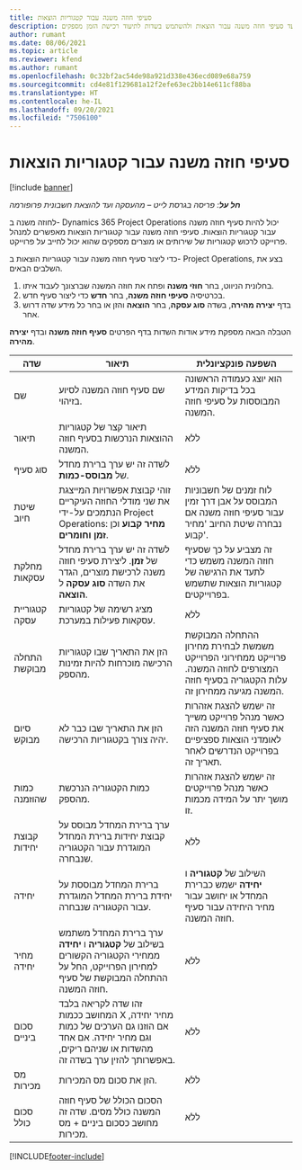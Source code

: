 ```yaml
---
title: סעיפי חוזה משנה עבור קטגוריות הוצאות
description: נושא זה מסביר כיצד לתעד סעיפי חוזה משנה עבור הוצאות ולהשתמש בשדות לתיעוד רכישת הזמן מספקים.
author: rumant
ms.date: 08/06/2021
ms.topic: article
ms.reviewer: kfend
ms.author: rumant
ms.openlocfilehash: 0c32bf2ac54de98a921d338e436ecd089e68a759
ms.sourcegitcommit: cd4e81f129681a12f2efe63ec2bb14e611cf88ba
ms.translationtype: HT
ms.contentlocale: he-IL
ms.lasthandoff: 09/20/2021
ms.locfileid: "7506100"
---
```

#  <a name="subcontract-lines-for-expense-categories"></a>סעיפי חוזה משנה עבור קטגוריות הוצאות

[!include [banner](../../includes/dataverse-preview.md)]

_**חל על**: פריסה בגרסת לייט – מהעסקה ועד להוצאת חשבונית פרופורמה_

לחוזה משנה ב- Dynamics 365 Project Operations יכול להיות סעיף חוזה משנה עבור קטגוריות הוצאות. סעיפי חוזה משנה עבור קטגוריות הוצאות מאפשרים למנהל פרוייקט לרכוש קטגוריות של שירותים או מוצרים מספקים שהוא יכול לחייב על פרוייקט.

כדי ליצור סעיף חוזה משנה עבור קטגוריות הוצאות ב- Project Operations, בצע את השלבים הבאים.

1. בחלונית הניווט, בחר **חוזי משנה** ופתח את חוזה המשנה שברצונך לעבוד איתו.
2. בכרטיסיה **סעיפי חוזה משנה**, בחר **חדש** כדי ליצור סעיף חדש.
3. בדף **יצירה מהירה**, בשדה **סוג עסקה**, בחר **הוצאה** והזן או בחר כל מידע שדה דרוש אחר.

הטבלה הבאה מספקת מידע אודות השדות בדף הפרטים **סעיף חוזה משנה** ובדף **יצירה מהירה**.

| **שדה** | **תיאור** | **השפעה פונקציונלית** |
| --- | --- | --- |
| שם | שם סעיף חוזה המשנה לסיוע בזיהוי. | הוא יוצג כעמודה הראשונה בכל בדיקות המידע המבוססות על סעיפי חוזה המשנה. |
| תיאור | תיאור קצר של קטגוריות ההוצאות הנרכשות בסעיף חוזה המשנה. | ללא |
|סוג סעיף | לשדה זה יש ערך ברירת מחדל של  **מבוסס-כמות**. |ללא |
| שיטת חיוב | זוהי קבוצת אפשרויות המייצגת את שני מודלי החוזה העיקריים הנתמכים על-ידי Project Operations: **מחיר קבוע** וכן **זמן וחומרים**. | לוח זמנים של חשבוניות המבוסס על אבן דרך זמין עבור סעיפי חוזה משנה אם נבחרה שיטת החיוב 'מחיר קבוע'. |
| מחלקת עסקאות | לשדה זה יש ערך ברירת מחדל של  **זמן**. ליצירת סעיפי חוזה משנה לרכישת מוצרים, הגדר את השדה  **סוג עסקה**  ל **הוצאה**.  | זה מצביע על כך שסעיף חוזה המשנה משמש כדי לתעד את הרגישה של קטגוריות הוצאות שתשמש בפרוייקטים. |
| קטגוריית עסקה | מציג רשימה של קטגוריות עסקאות פעילות במערכת. |ללא |
| התחלה מבוקשת | הזן את התאריך שבו קטגוריות הרכישה מוכרחות להיות זמינות מהספק. | ההתחלה המבוקשת משמשת לבחירת מחירון פרוייקט ממחירוני הפרוייקט המצורפים לחוזה המשנה. עלות הקטגוריה בסעיף חוזה המשנה מגיעה ממחירון זה. |
| סיום מבוקש | הזן את התאריך שבו כבר לא יהיה צורך בקטגוריות הרכישה. | זה ישמש להצגת אזהרות כאשר מנהל פרוייקט משייך את סעיף חוזה המשנה הזה לאומדני הוצאות ספציפיים בפרוייקט הנדרשים לאחר תאריך זה. |
| כמות שהוזמנה | כמות הקטגוריה הנרכשת מהספק. | זה ישמש להצגת אזהרות כאשר מנהל פרוייקטים מושך יתר על המידה מכמות זו.|
| קבוצת יחידות | ערך ברירת המחדל מבוסס על קבוצת יחידות ברירת המחדל המוגדרת עבור הקטגוריה שנבחרה. |ללא |
| יחידה | ברירת המחדל מבוססת על יחידת ברירת המחדל המוגדרת עבור הקטגוריה שנבחרה.  | השילוב של **קטגוריה** ו **יחידה** ישמש כברירת המחדל או יחושב עבור מחיר היחידה עבור סעיף חוזה המשנה.  |
| מחיר יחידה | ערך ברירת המחדל משתמש בשילוב של **קטגוריה** ו **יחידה** ממחירי הקטגוריה הקשורים למחירון הפרוייקט, החל על ההתחלה המבוקשת של סעיף חוזה המשנה. |ללא |
| סכום ביניים | זהו שדה לקריאה בלבד המחושב ככמות X מחיר יחידה, אם הוזנו גם הערכים של כמות וגם מחיר יחידה. אם אחד מהשדות או שניהם ריקים, באפשרותך להזין ערך בשדה זה. |ללא |
| מס מכירות | הזן את סכום מס המכירות. |ללא |
| סכום כולל | הסכום הכולל של סעיף חוזה המשנה כולל מסים. שדה זה מחושב כסכום ביניים + מס מכירות. |ללא |


[!INCLUDE[footer-include](../../includes/footer-banner.md)]
